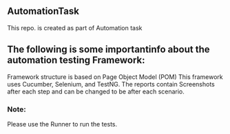 ## AutomationTask
This repo. is created as part of Automation task

## The following is some importantinfo about the automation testing Framework:
Framework structure is based on Page Object Model (POM)
This framework uses Cucumber, Selenium, and TestNG.
The reports contain Screenshots after each step and can be changed to be after each scenario.

### Note:
Please use the Runner to run the tests.
